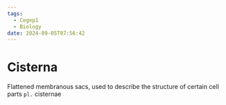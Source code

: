 ```yaml
---
tags:
  - Cegep1
  - Biology
date: 2024-09-05T07:56:42
---
```


# Cisterna

Flattened membranous sacs, used to describe the structure of certain cell parts
`pl.` cisternae